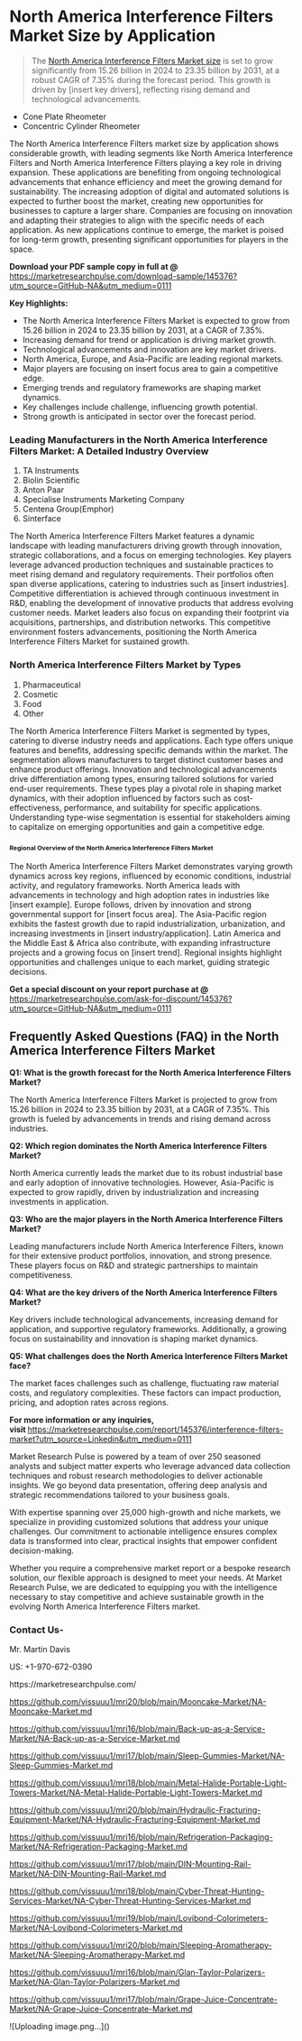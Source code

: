 <h1>North America Interference Filters Market&nbsp;Size by Application</h1><blockquote><p>The <a href="https://marketresearchpulse.com/download-sample/145376?utm_source=GitHub-NA&amp;utm_medium=0111">North America Interference Filters Market size</a> is set to grow significantly from 15.26 billion in 2024 to 23.35 billion by 2031, at a robust CAGR of 7.35% during the forecast period. This growth is driven by [insert key drivers], reflecting rising demand and technological advancements.</p></blockquote><ul><li>Cone Plate Rheometer<li> Concentric Cylinder Rheometer</li></ul><p>The North America Interference Filters market size by application shows considerable growth, with leading segments like North America Interference Filters and North America Interference Filters playing a key role in driving expansion. These applications are benefiting from ongoing technological advancements that enhance efficiency and meet the growing demand for sustainability. The increasing adoption of digital and automated solutions is expected to further boost the market, creating new opportunities for businesses to capture a larger share. Companies are focusing on innovation and adapting their strategies to align with the specific needs of each application. As new applications continue to emerge, the market is poised for long-term growth, presenting significant opportunities for players in the space.</p><p><strong>Download your PDF sample copy in full at @ </strong><a href="https://marketresearchpulse.com/download-sample/145376?utm_source=GitHub-NA&amp;utm_medium=0111">https://marketresearchpulse.com/download-sample/145376?utm_source=GitHub-NA&amp;utm_medium=0111</a></p><p><strong>Key Highlights: </strong></p><ul><li>The North America Interference Filters Market is expected to grow from 15.26 billion in 2024 to 23.35 billion by 2031, at a CAGR of 7.35%.</li><li>Increasing demand for trend or application is driving market growth.</li><li>Technological advancements and innovation are key market drivers.</li><li>North America, Europe, and Asia-Pacific are leading regional markets.</li><li>Major players are focusing on insert focus area to gain a competitive edge.</li><li>Emerging trends and regulatory frameworks are shaping market dynamics.</li><li>Key challenges include challenge, influencing growth potential.</li><li>Strong growth is anticipated in sector over the forecast period.</li></ul><h3>Leading Manufacturers in the North America Interference Filters Market: A Detailed Industry Overview</h3><ol><li>TA Instruments</li><li>Biolin Scientific</li><li>Anton Paar</li><li>Specialise Instruments Marketing Company</li><li>Centena Group(Emphor)</li><li>Sinterface</li></ol><div class="flex max-w-full flex-col flex-grow"><div class="min-h-8 text-message flex w-full flex-col items-end gap-2 whitespace-normal break-words [.text-message+&amp;]:mt-5" dir="auto" data-message-author-role="assistant" data-message-id="fd8432e4-4910-450d-b182-61b7bfb0a01f" data-message-model-slug="gpt-4o"><div class="flex w-full flex-col gap-1 empty:hidden first:pt-[3px]"><div class="markdown prose w-full break-words dark:prose-invert light"><p>The North America Interference Filters Market features a dynamic landscape with leading manufacturers driving growth through innovation, strategic collaborations, and a focus on emerging technologies. Key players leverage advanced production techniques and sustainable practices to meet rising demand and regulatory requirements. Their portfolios often span diverse applications, catering to industries such as [insert industries]. Competitive differentiation is achieved through continuous investment in R&amp;D, enabling the development of innovative products that address evolving customer needs. Market leaders also focus on expanding their footprint via acquisitions, partnerships, and distribution networks. This competitive environment fosters advancements, positioning the North America Interference Filters Market for sustained growth.</p></div></div></div></div><h3>North America Interference Filters Market by Types</h3><ol><li>Pharmaceutical<li> Cosmetic<li> Food<li> Other</li></ol><div class="flex max-w-full flex-col flex-grow"><div class="min-h-8 text-message flex w-full flex-col items-end gap-2 whitespace-normal break-words [.text-message+&amp;]:mt-5" dir="auto" data-message-author-role="assistant" data-message-id="084470be-0bb7-4664-bddf-5156b4f41249" data-message-model-slug="gpt-4o-mini"><div class="flex w-full flex-col gap-1 empty:hidden first:pt-[3px]"><div class="markdown prose w-full break-words dark:prose-invert light"><p>The North America Interference Filters Market is segmented by types, catering to diverse industry needs and applications. Each type offers unique features and benefits, addressing specific demands within the market. The segmentation allows manufacturers to target distinct customer bases and enhance product offerings. Innovation and technological advancements drive differentiation among types, ensuring tailored solutions for varied end-user requirements. These types play a pivotal role in shaping market dynamics, with their adoption influenced by factors such as cost-effectiveness, performance, and suitability for specific applications. Understanding type-wise segmentation is essential for stakeholders aiming to capitalize on emerging opportunities and gain a competitive edge.</p></div></div></div></div><h3><span style="font-size: 11px;">Regional Overview of the North America Interference Filters Market</span></h3><div class="flex max-w-full flex-col flex-grow"><div class="min-h-8 text-message flex w-full flex-col items-end gap-2 whitespace-normal break-words [.text-message+&amp;]:mt-5" dir="auto" data-message-author-role="assistant" data-message-id="e9038762-ce64-4e30-91c9-9bd413514231" data-message-model-slug="gpt-4o-mini"><div class="flex w-full flex-col gap-1 empty:hidden first:pt-[3px]"><div class="markdown prose w-full break-words dark:prose-invert light"><p>The North America Interference Filters Market demonstrates varying growth dynamics across key regions, influenced by economic conditions, industrial activity, and regulatory frameworks. North America leads with advancements in technology and high adoption rates in industries like [insert example]. Europe follows, driven by innovation and strong governmental support for [insert focus area]. The Asia-Pacific region exhibits the fastest growth due to rapid industrialization, urbanization, and increasing investments in [insert industry/application]. Latin America and the Middle East &amp; Africa also contribute, with expanding infrastructure projects and a growing focus on [insert trend]. Regional insights highlight opportunities and challenges unique to each market, guiding strategic decisions.</p></div></div></div></div><p><strong>Get a special discount on your report purchase at @ </strong><a href="https://marketresearchpulse.com/ask-for-discount/145376?utm_source=GitHub-NA&amp;utm_medium=0111">https://marketresearchpulse.com/ask-for-discount/145376?utm_source=GitHub-NA&amp;utm_medium=0111</a></p><h2>Frequently Asked Questions (FAQ) in the North America Interference Filters Market</h2><p><strong>Q1: What is the growth forecast for the North America Interference Filters Market?</strong></p><p>The North America Interference Filters Market is projected to grow from 15.26 billion in 2024 to 23.35 billion by 2031, at a CAGR of 7.35%. This growth is fueled by advancements in trends and rising demand across industries.</p><p><strong>Q2: Which region dominates the North America Interference Filters Market?</strong></p><p>North America currently leads the market due to its robust industrial base and early adoption of innovative technologies. However, Asia-Pacific is expected to grow rapidly, driven by industrialization and increasing investments in application.</p><p><strong>Q3: Who are the major players in the North America Interference Filters Market?</strong></p><p>Leading manufacturers include North America Interference Filters, known for their extensive product portfolios, innovation, and strong presence. These players focus on R&amp;D and strategic partnerships to maintain competitiveness.</p><p><strong>Q4: What are the key drivers of the North America Interference Filters Market?</strong></p><p>Key drivers include technological advancements, increasing demand for application, and supportive regulatory frameworks. Additionally, a growing focus on sustainability and innovation is shaping market dynamics.</p><p><strong>Q5: What challenges does the North America Interference Filters Market face?</strong></p><p>The market faces challenges such as challenge, fluctuating raw material costs, and regulatory complexities. These factors can impact production, pricing, and adoption rates across regions.</p><p><strong>For more information or any inquiries, visit&nbsp;</strong><a href="https://marketresearchpulse.com/report/145376/interference-filters-market?utm_source=Linkedin&utm_medium=0111">https://marketresearchpulse.com/report/145376/interference-filters-market?utm_source=Linkedin&utm_medium=0111</a></p><p>Market Research Pulse is powered by a team of over 250 seasoned analysts and subject matter experts who leverage advanced data collection techniques and robust research methodologies to deliver actionable insights. We go beyond data presentation, offering deep analysis and strategic recommendations tailored to your business goals.</p><p>With expertise spanning over 25,000 high-growth and niche markets, we specialize in providing customized solutions that address your unique challenges. Our commitment to actionable intelligence ensures complex data is transformed into clear, practical insights that empower confident decision-making.</p><p>Whether you require a comprehensive market report or a bespoke research solution, our flexible approach is designed to meet your needs. At Market Research Pulse, we are dedicated to equipping you with the intelligence necessary to stay competitive and achieve sustainable growth in the evolving North America Interference Filters market.</p><h3><strong>Contact Us-</strong></h3><p>Mr. Martin Davis</p><p>US: +1-970-672-0390</p><p>https://marketresearchpulse.com/</p><p><a href="https://github.com/vissuuu1/mri20/blob/main/Mooncake-Market/NA-Mooncake-Market.md">https://github.com/vissuuu1/mri20/blob/main/Mooncake-Market/NA-Mooncake-Market.md</a></p><p><a href="https://github.com/vissuuu1/mri16/blob/main/Back-up-as-a-Service-Market/NA-Back-up-as-a-Service-Market.md">https://github.com/vissuuu1/mri16/blob/main/Back-up-as-a-Service-Market/NA-Back-up-as-a-Service-Market.md</a></p><p><a href="https://github.com/vissuuu1/mri17/blob/main/Sleep-Gummies-Market/NA-Sleep-Gummies-Market.md">https://github.com/vissuuu1/mri17/blob/main/Sleep-Gummies-Market/NA-Sleep-Gummies-Market.md</a></p><p><a href="https://github.com/vissuuu1/mri18/blob/main/Metal-Halide-Portable-Light-Towers-Market/NA-Metal-Halide-Portable-Light-Towers-Market.md">https://github.com/vissuuu1/mri18/blob/main/Metal-Halide-Portable-Light-Towers-Market/NA-Metal-Halide-Portable-Light-Towers-Market.md</a></p><p><a href="https://github.com/vissuuu1/mri20/blob/main/Hydraulic-Fracturing-Equipment-Market/NA-Hydraulic-Fracturing-Equipment-Market.md">https://github.com/vissuuu1/mri20/blob/main/Hydraulic-Fracturing-Equipment-Market/NA-Hydraulic-Fracturing-Equipment-Market.md</a></p><p><a href="https://github.com/vissuuu1/mri16/blob/main/Refrigeration-Packaging-Market/NA-Refrigeration-Packaging-Market.md">https://github.com/vissuuu1/mri16/blob/main/Refrigeration-Packaging-Market/NA-Refrigeration-Packaging-Market.md</a></p><p><a href="https://github.com/vissuuu1/mri17/blob/main/DIN-Mounting-Rail-Market/NA-DIN-Mounting-Rail-Market.md">https://github.com/vissuuu1/mri17/blob/main/DIN-Mounting-Rail-Market/NA-DIN-Mounting-Rail-Market.md</a></p><p><a href="https://github.com/vissuuu1/mri18/blob/main/Cyber-Threat-Hunting-Services-Market/NA-Cyber-Threat-Hunting-Services-Market.md">https://github.com/vissuuu1/mri18/blob/main/Cyber-Threat-Hunting-Services-Market/NA-Cyber-Threat-Hunting-Services-Market.md</a></p><p><a href="https://github.com/vissuuu1/mri19/blob/main/Lovibond-Colorimeters-Market/NA-Lovibond-Colorimeters-Market.md">https://github.com/vissuuu1/mri19/blob/main/Lovibond-Colorimeters-Market/NA-Lovibond-Colorimeters-Market.md</a></p><p><a href="https://github.com/vissuuu1/mri20/blob/main/Sleeping-Aromatherapy-Market/NA-Sleeping-Aromatherapy-Market.md">https://github.com/vissuuu1/mri20/blob/main/Sleeping-Aromatherapy-Market/NA-Sleeping-Aromatherapy-Market.md</a></p><p><a href="https://github.com/vissuuu1/mri16/blob/main/Glan-Taylor-Polarizers-Market/NA-Glan-Taylor-Polarizers-Market.md">https://github.com/vissuuu1/mri16/blob/main/Glan-Taylor-Polarizers-Market/NA-Glan-Taylor-Polarizers-Market.md</a></p><p><a href="https://github.com/vissuuu1/mri17/blob/main/Grape-Juice-Concentrate-Market/NA-Grape-Juice-Concentrate-Market.md">https://github.com/vissuuu1/mri17/blob/main/Grape-Juice-Concentrate-Market/NA-Grape-Juice-Concentrate-Market.md</a></p>
![Uploading image.png…]()
